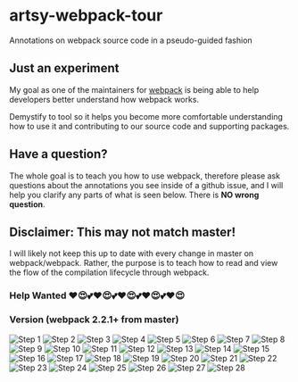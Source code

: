 # artsy-webpack-tour
Annotations on webpack source code in a pseudo-guided fashion

## Just an experiment
My goal as one of the maintainers for [webpack](github.com/webpack/webpack) is being able to help developers better understand how webpack works. 

Demystify to tool so it helps you become more comfortable understanding how to use it and contributing to our source code and supporting packages.

## Have a question? 
The whole goal is to teach you how to use webpack, therefore please ask questions about the annotations you see inside of a github issue, and I will help you clarify any parts of what is seen below. There is **NO wrong question**. 

## Disclaimer: This may not match master!
I will likely not keep this up to date with every change in master on webpack/webpack. Rather, the purpose is to teach how to read and view the flow of the compilation lifecycle through webpack.

### Help Wanted ❤😍💕❤😍💕❤😍💕❤😍💕❤😍

### Version (webpack 2.2.1+ from master)
![Step 1](https://github.com/TheLarkInn/artsy-webpack-tour/blob/master/images/webpack-narrative01.png)
![Step 2](https://github.com/TheLarkInn/artsy-webpack-tour/blob/master/images/webpack-narrative02.png)
![Step 3](https://github.com/TheLarkInn/artsy-webpack-tour/blob/master/images/webpack-narrative03.png)
![Step 4](https://github.com/TheLarkInn/artsy-webpack-tour/blob/master/images/webpack-narrative04.png)
![Step 5](https://github.com/TheLarkInn/artsy-webpack-tour/blob/master/images/webpack-narrative05.png)
![Step 6](https://github.com/TheLarkInn/artsy-webpack-tour/blob/master/images/webpack-narrative06.png)
![Step 7](https://github.com/TheLarkInn/artsy-webpack-tour/blob/master/images/webpack-narrative-compiler01.png)
![Step 8](https://github.com/TheLarkInn/artsy-webpack-tour/blob/master/images/webpack-narrative-compiler02.png)
![Step 9](https://github.com/TheLarkInn/artsy-webpack-tour/blob/master/images/webpack-narrative-compiler03.png)
![Step 10](https://github.com/TheLarkInn/artsy-webpack-tour/blob/master/images/webpack-narrative-compiler04.png)
![Step 11](https://github.com/TheLarkInn/artsy-webpack-tour/blob/master/images/webpack-narrative-compiler05.png)
![Step 12](https://github.com/TheLarkInn/artsy-webpack-tour/blob/master/images/webpack-narrative-compiler06.png)
![Step 13](https://github.com/TheLarkInn/artsy-webpack-tour/blob/master/images/webpack-narrative-compiler07.png)
![Step 14](https://github.com/TheLarkInn/artsy-webpack-tour/blob/master/images/webpack-narrative-compiler08.png)
![Step 15](https://github.com/TheLarkInn/artsy-webpack-tour/blob/master/images/webpack-narrative-compiler09.png)
![Step 16](https://github.com/TheLarkInn/artsy-webpack-tour/blob/master/images/webpack-narrative-nmf01.png)
![Step 17](https://github.com/TheLarkInn/artsy-webpack-tour/blob/master/images/webpack-narrative-nmf02.png)
![Step 18](https://github.com/TheLarkInn/artsy-webpack-tour/blob/master/images/webpack-narrative-nmf03.png)
![Step 19](https://github.com/TheLarkInn/artsy-webpack-tour/blob/master/images/webpack-narrative-nmf04.png)
![Step 20](https://github.com/TheLarkInn/artsy-webpack-tour/blob/master/images/webpack-narrative-nmf05.png)
![Step 21](https://github.com/TheLarkInn/artsy-webpack-tour/blob/master/images/webpack-narrative-nmf06.png)
![Step 22](https://github.com/TheLarkInn/artsy-webpack-tour/blob/master/images/webpack-narrative-nmf07.png)
![Step 23](https://github.com/TheLarkInn/artsy-webpack-tour/blob/master/images/webpack-narrative-nmf08.png)
![Step 24](https://github.com/TheLarkInn/artsy-webpack-tour/blob/master/images/webpack-narrative-nmf09.png)
![Step 25](https://github.com/TheLarkInn/artsy-webpack-tour/blob/master/images/webpack-narrative-nmf10.png)
![Step 26](https://github.com/TheLarkInn/artsy-webpack-tour/blob/master/images/webpack-narrative-nmf11.png)
![Step 27](https://github.com/TheLarkInn/artsy-webpack-tour/blob/master/images/webpack-narrative-nmf12.png)
![Step 28](https://github.com/TheLarkInn/artsy-webpack-tour/blob/master/images/webpack-narrative-compilation-seal01.png)
